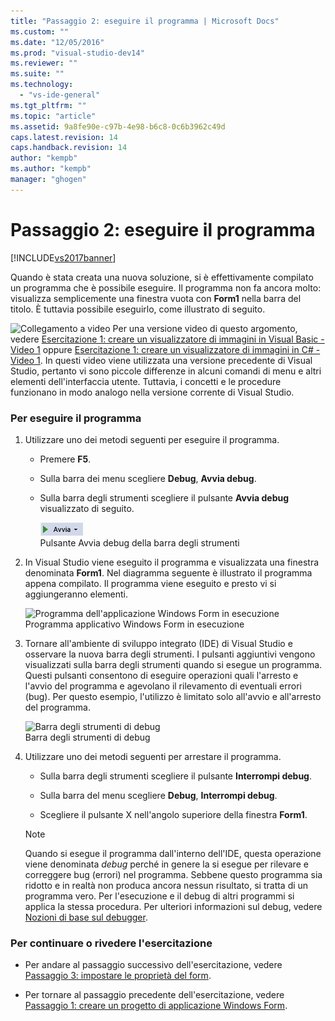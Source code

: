```yaml
---
title: "Passaggio 2: eseguire il programma | Microsoft Docs"
ms.custom: ""
ms.date: "12/05/2016"
ms.prod: "visual-studio-dev14"
ms.reviewer: ""
ms.suite: ""
ms.technology: 
  - "vs-ide-general"
ms.tgt_pltfrm: ""
ms.topic: "article"
ms.assetid: 9a8fe90e-c97b-4e98-b6c8-0c6b3962c49d
caps.latest.revision: 14
caps.handback.revision: 14
author: "kempb"
ms.author: "kempb"
manager: "ghogen"
---
```

# Passaggio 2: eseguire il programma
[!INCLUDE[vs2017banner](../code-quality/includes/vs2017banner.md)]

Quando è stata creata una nuova soluzione, si è effettivamente compilato un programma che è possibile eseguire.  Il programma non fa ancora molto: visualizza semplicemente una finestra vuota con **Form1** nella barra del titolo.  È tuttavia possibile eseguirlo, come illustrato di seguito.  
  
 ![Collegamento a video](../data-tools/media/playvideo.png "PlayVideo") Per una versione video di questo argomento, vedere [Esercitazione 1: creare un visualizzatore di immagini in Visual Basic \- Video 1](http://go.microsoft.com/fwlink/?LinkId=205209) oppure [Esercitazione 1: creare un visualizzatore di immagini in C\# \- Video 1](http://go.microsoft.com/fwlink/?LinkId=205199).  In questi video viene utilizzata una versione precedente di Visual Studio, pertanto vi sono piccole differenze in alcuni comandi di menu e altri elementi dell'interfaccia utente.  Tuttavia, i concetti e le procedure funzionano in modo analogo nella versione corrente di Visual Studio.  
  
### Per eseguire il programma  
  
1.  Utilizzare uno dei metodi seguenti per eseguire il programma.  
  
    -   Premere **F5**.  
  
    -   Sulla barra dei menu scegliere **Debug**, **Avvia debug**.  
  
    -   Sulla barra degli strumenti scegliere il pulsante **Avvia debug** visualizzato di seguito.  
  
         ![Pulsante della barra degli strumenti Avvia debug](../ide/media/express_icondebug.png "Express\_IconDebug")  
Pulsante Avvia debug della barra degli strumenti  
  
2.  In Visual Studio viene eseguito il programma e visualizzata una finestra denominata **Form1**.  Nel diagramma seguente è illustrato il programma appena compilato.  Il programma viene eseguito e presto vi si aggiungeranno elementi.  
  
     ![Programma dell'applicazione Windows Form in esecuzione](../ide/media/express_firstrun.png "Express\_FirstRun")  
Programma applicativo Windows Form in esecuzione  
  
3.  Tornare all'ambiente di sviluppo integrato \(IDE\) di Visual Studio e osservare la nuova barra degli strumenti.  I pulsanti aggiuntivi vengono visualizzati sulla barra degli strumenti quando si esegue un programma.  Questi pulsanti consentono di eseguire operazioni quali l'arresto e l'avvio del programma e agevolano il rilevamento di eventuali errori \(bug\).  Per questo esempio, l'utilizzo è limitato solo all'avvio e all'arresto del programma.  
  
     ![Barra degli strumenti di debug](../ide/media/express_debugtoolbar.png "Express\_DebugToolbar")  
Barra degli strumenti di debug  
  
4.  Utilizzare uno dei metodi seguenti per arrestare il programma.  
  
    -   Sulla barra degli strumenti scegliere il pulsante **Interrompi debug**.  
  
    -   Sulla barra del menu scegliere **Debug**, **Interrompi debug**.  
  
    -   Scegliere il pulsante X nell'angolo superiore della finestra **Form1**.  
  
    > [!NOTE]
    >  Quando si esegue il programma dall'interno dell'IDE, questa operazione viene denominata *debug* perché in genere la si esegue per rilevare e correggere bug \(errori\) nel programma.  Sebbene questo programma sia ridotto e in realtà non produca ancora nessun risultato, si tratta di un programma vero.  Per l'esecuzione e il debug di altri programmi si applica la stessa procedura.  Per ulteriori informazioni sul debug, vedere [Nozioni di base sul debugger](../debugger/debugger-basics.md).  
  
### Per continuare o rivedere l'esercitazione  
  
-   Per andare al passaggio successivo dell'esercitazione, vedere [Passaggio 3: impostare le proprietà del form](../ide/step-3-set-your-form-properties.md).  
  
-   Per tornare al passaggio precedente dell'esercitazione, vedere [Passaggio 1: creare un progetto di applicazione Windows Form](../ide/step-1-create-a-windows-forms-application-project.md).